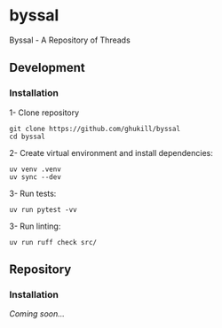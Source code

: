 # byssal
Byssal - A Repository of Threads

## Development

### Installation

1- Clone repository
```shell
git clone https://github.com/ghukill/byssal
cd byssal
```

2- Create virtual environment and install dependencies:
```shell
uv venv .venv
uv sync --dev
```

3- Run tests:
```shell
uv run pytest -vv
```

3- Run linting:
```shell
uv run ruff check src/
```

## Repository

### Installation

_Coming soon..._
